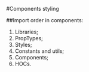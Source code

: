 #Components styling

##Import order in components:

1. Libraries;
2. PropTypes;
3. Styles;
3. Constants and utils;
4. Components;
5. HOCs.
